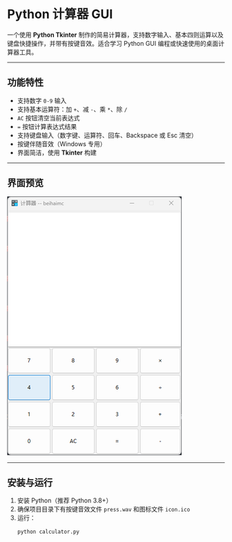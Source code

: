 # Python 计算器 GUI

一个使用 **Python Tkinter** 制作的简易计算器，支持数字输入、基本四则运算以及键盘快捷操作，并带有按键音效。适合学习 Python GUI 编程或快速使用的桌面计算器工具。

---

## 功能特性

- 支持数字 `0-9` 输入  
- 支持基本运算符：加 `+`、减 `-`、乘 `*`、除 `/`  
- `AC` 按钮清空当前表达式  
- `=` 按钮计算表达式结果  
- 支持键盘输入（数字键、运算符、回车、Backspace 或 Esc 清空）  
- 按键伴随音效（Windows 专用）  
- 界面简洁，使用 **Tkinter** 构建  

---

## 界面预览

![Calculator Preview](./screenshot.png)  

---

## 安装与运行

1. 安装 Python（推荐 Python 3.8+）
2. 确保项目目录下有按键音效文件 `press.wav` 和图标文件 `icon.ico`
3. 运行：
   ```bash
   python calculator.py

